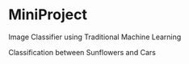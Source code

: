 # MiniProject
Image Classifier using Traditional Machine Learning

Classification between Sunflowers and Cars
